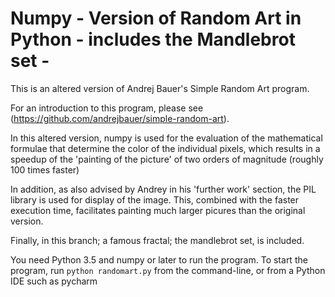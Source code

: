# Numpy - Version of Random Art in Python - includes the Mandlebrot set -

This is an altered version of Andrej Bauer's Simple Random Art program.

For an introduction to this program, please see (https://github.com/andrejbauer/simple-random-art).

In this altered version, numpy is used for the evaluation of the mathematical formulae that 
determine the color of the individual pixels, which results in a speedup of the 'painting of the picture' 
of two orders of magnitude (roughly 100 times faster)

In addition, as also advised by Andrey in his 'further work' section, the PIL library is used for display of the image. 
This, combined with the faster execution time, facilitates painting much larger picures than the original version. 

Finally, in this branch; a famous fractal; the mandlebrot set, is included. 

You need Python 3.5 and numpy or later to run the program. 
To start the program, run `python randomart.py` from the command-line,
or from a Python IDE such as pycharm